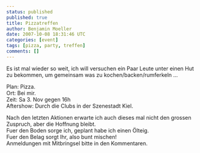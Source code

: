```yaml
---
status: published
published: true
title: Pizzatreffen
author: Benjamin Moeller
date: 2007-10-08 18:31:46 UTC
categories: [event]
tags: [pizza, party, treffen]
comments: []
---
```


Es ist mal wieder so weit, ich will versuchen ein Paar Leute unter einen Hut zu bekommen, um gemeinsam was zu kochen/backen/rumferkeln ...  

Plan: Pizza.  
Ort: Bei mir.  
Zeit: Sa 3. Nov gegen 16h  
Aftershow: Durch die Clubs in der Szenestadt Kiel.  

Nach den letzten Aktionen erwarte ich auch dieses mal nicht den grossen Zuspruch, aber die Hoffnung bleibt.  
Fuer den Boden sorge ich, geplant habe ich einen Ölteig.  
Fuer den Belag sorgt Ihr, also bunt mischen!  
Anmeldungen mit Mitbringsel bitte in den Kommentaren.  

